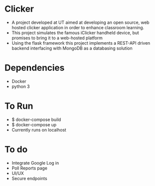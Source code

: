 # Clicker

* A project developed at UT aimed at developing an open source, web hosted clicker application in order to enhance classroom learning.
* This project simulates the famous iClicker handheld device, but promises to bring it to a web-hosted platform
* Using the flask framework this project implements a REST-API driven backend interfacing with MongoDB as a databasing solution

# Dependencies
* Docker
* python 3

# To Run
* $ docker-compose build
* $ docker-compose up
* Currently runs on localhost

# To do
* Integrate Google Log in
* Poll Reports page
* UI/UX
* Secure endpoints
